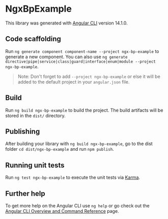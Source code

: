 # NgxBpExample

This library was generated with [Angular CLI](https://github.com/angular/angular-cli) version 14.1.0.

## Code scaffolding

Run `ng generate component component-name --project ngx-bp-example` to generate a new component. You can also use `ng generate directive|pipe|service|class|guard|interface|enum|module --project ngx-bp-example`.
> Note: Don't forget to add `--project ngx-bp-example` or else it will be added to the default project in your `angular.json` file. 

## Build

Run `ng build ngx-bp-example` to build the project. The build artifacts will be stored in the `dist/` directory.

## Publishing

After building your library with `ng build ngx-bp-example`, go to the dist folder `cd dist/ngx-bp-example` and run `npm publish`.

## Running unit tests

Run `ng test ngx-bp-example` to execute the unit tests via [Karma](https://karma-runner.github.io).

## Further help

To get more help on the Angular CLI use `ng help` or go check out the [Angular CLI Overview and Command Reference](https://angular.io/cli) page.
